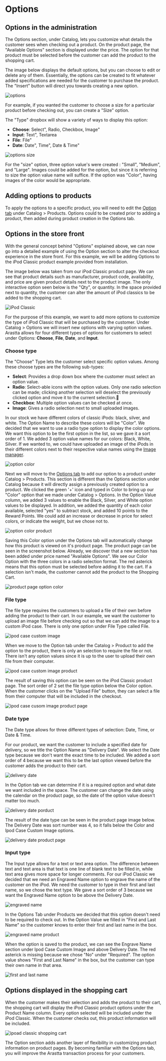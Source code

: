 Options
=======

Options in the administration
-----------------------------

The Options section, under Catalog, lets you customize what details the customer sees when checking out a product. On the product page, the "Available Options" section is displayed under the price. The option for that product must be selected before the customer can add the product to the shopping cart.

The image below displays the default options, but you can choose to edit or delete any of them. Essentially, the options can be created to fit whatever added specifications are needed for the customer to purchase the product. The "Insert" button will direct you towards creating a new option.

![options](_images/options.png)

For example, if you wanted the customer to choose a size for a particular product before checking out, you can create a "Size" option.

The "Type" dropbox will show a variety of ways to display this option:

- **Choose**: Select", Radio, Checkbox, Image"
- **Input**: Text", Textarea
- **File**: File"
- **Date**: Date", Time", Date & Time"

![options size](_images/options-1.png)

For the "size" option, three option value's were created : "Small", "Medium", and "Large". Images could be added for the option, but since it is referring to size the option value name will suffice. If the option was "Color", having images of the color would be appropriate.

Adding options to products
--------------------------

To apply the options to a specific product, you will need to edit the [Option tab](docs/user-manual/catalog/products/option) under Catalog > Products. Options could to be created prior to adding a product, then added during product creation in the Options tab.

Options in the store front
--------------------------

With the general concept behind "Options" explained above, we can now go into a detailed example of using the Option section to alter the checkout experience in the store front. For this example, we will be adding Options to the iPod Classic product example provided from installation.

The image below was taken from our iPod Classic product page. We can see that product details such as manufacturer, product code, availability, and price are given product details next to the product image. The only interactive option seen below is the "Qty", or quantity. In the space provided next to quantity, the customer can alter the amount of iPod classics to be added to the shopping cart.

![iPod Classic](_images/options-2.png)

For the purpose of this example, we want to add more options to customize the type of iPod Classic that will be purchased by the customer. Under Catalog > Options we will insert new options with varying option values. Arastta allows for four different types of options for customers to select under Options: **Choose**, **File**, **Date**, and **Input**.

### Choose type

The "Choose" Type lets the customer select specific option values. Among these choose types are the following sub-types:

- **Select**: Provides a drop down box where the customer must select an option value.
- **Radio**: Select-able icons with the option values. Only one radio selection can be made; clicking another selection will deselect the previously clicked option and move it to the current selection.
- **Checkbox**: Multiple option values can be checked at once.
- **Image**: Gives a radio selection next to small uploaded images.

In our stock we have different colors of classic iPods: black, silver, and white. The Option Name to describe these colors will be "Color". We decided that we want to use a radio type option to display the color options. We want this option to be the first option in the list, so we gave it a sort order of 1. We added 3 option value names for our colors: Black, White, Silver. If we wanted to, we could have uploaded an image of the iPods in their different colors next to their respective value names using the [Image manager](docs/user-manual/admin/image-manager).

![option color](_images/adding-options.png)

Next we will move to the [Options tab](docs/user-manual/catalog/products/option) to add our option to a product under Catalog > Products. This section is different than the Options section under Catalog because it will directly assign a previously created option to a product. We clicked the green '+' icon and typed in Color to bring up our "Color" option that we made under Catalog > Options. In the Option Value column, we added 3 values to enable the Black, Silver, and White option values to be displayed. In addition, we added the quantity of each color available, selected "yes" to subtract stock, and added 10 points to the Reward Points. We could add an increase or decrease in price for select colors, or indicate the weight, but we chose not to.

![option color product](_images/adding-options-1.png)

Saving this Color option under the Options tab will automatically change how this product is viewed on it's product page. The product page can be seen in the screenshot below. Already, we discover that a new section has been added under price named "Available Options". We see our Color Option with the three colors in a radio selection format. The red asterick means that this option must be selected before adding it to the cart. If a selection isn't made, the customer cannot add the product to the Shopping Cart.

![product page option color](_images/adding-options-2.png)

### File type

The file type requires the customers to upload a file of their own before adding the product to their cart. In our example, we want the customer to upload an image file before checking out so that we can add the image to a custom iPod case. There is only one option under File Type called File.

![ipod  case custom image](_images/adding-options-3.png)

When we move to the Option tab under the Catalog > Product to add the option to the product, there is only an selection to require the file or not. There isn't any option values since it is up to the user to upload their own file from their computer.

![ipod case custom image product](_images/adding-options-4.png)

The result of saving this option can be seen on the iPod Classic product page. The sort order of 2 set the file type option below the Color option. When the customer clicks on the "Upload File" button, they can select a file from their computer that will be included in the checkout.

![ipod case cusom image product page](_images/adding-options-5.png)

### Date type

The Date type allows for three different types of selection: Date, Time, or Date & Time.

For our product, we want the customer to include a specified date for delivery, so we title the Option Name as "Delivery Date". We select the Date type because we don't want the exact time to be included. We added a sort order of 4 because we want this to be the last option viewed before the customer adds the product to their cart.

![delivery date](_images/adding-options-6.png)

In the Option tab we can determine if it is a required option and what date we want included in the space. The customer can change the date using the calendar on the product page, so the date of the option value doesn't matter too much.

![delivery date porduct](_images/adding-options-7.png)

The result of the date type can be seen in the product page image below. The Delivery Date was sort number was 4, so it falls below the Color and Ipod Case Custom Image options.

![delivery date product page](_images/adding-options-8.png)

### Input type

The Input type allows for a text or text area option. The difference between text and text area is that text is one line of blank text to be filled in, while text area gives more space for longer comments. For our iPod Classic we decided that we need an Engraved Name option to engrave the name of the customer on the iPod. We need the customer to type in their first and last name, so we chose the text type. We gave a sort order of 3 because we want the Engraved Name option to be above the Delivery Date.

![engraved name](_images/adding-options-9.png)

In the Options Tab under Products we decided that this option doesn't need to be required to check out. In the Option Value we filled in "First and Last Name" so the customer knows to enter their first and last name in the box.

![engraved name product](_images/adding-options-10.png)

When the option is saved to the product, we can see the Engrave Name section under Ipod Case Custom Image and above Delivery Date. The red asterick is missing because we chose "No" under "Required". The option value shows "First and Last Name" in the box, but the customer can type their own name in that area.

![first and last name](_images/adding-options-11.png)

Options displayed in the shopping cart
--------------------------------------

When the customer makes their selection and adds the product to their cart, the shopping cart will display the iPod Classic product options under the Product Name column. Every option selected will be included under the iPod Classic. When the customer checks out, this product information will be included.

![ipoad classic shopping cart](_images/adding-options-12.png)

The Option section adds another layer of flexibility in customizing product information on product pages. By becoming familiar with the Options tab, you will improve the Arastta transaction process for your customers.
